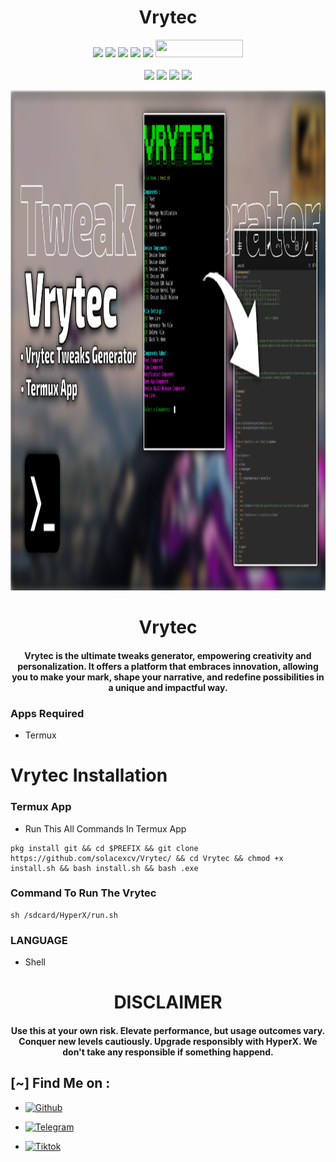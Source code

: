 <h1 align="center">Vrytec</h1>

<p align="center">
  <img src="https://img.shields.io/badge/Version-0.1-green?style=for-the-badge">
  <img src="https://img.shields.io/github/stars/solacexcv/Vrytec?style=for-the-badge&color=orange">
  <img src="https://img.shields.io/github/forks/solacexcv/Vrytec?color=cyan&style=for-the-badge&color=purple">
  <img src="https://img.shields.io/github/watchers/solacexcv/Vrytec?color=cyan&style=for-the-badge&color=purple">
  <img src="https://img.shields.io/github/issues/solacexcv/Vrytec?color=red&style=for-the-badge">
  <img src="https://hits.dwyl.com/solacexcv/Vrytec as.svg" width="140" height="28">
<br>
<br>
  <img src="https://img.shields.io/badge/Author-solacexcv-purple?style=flat-square">
  <img src="https://img.shields.io/badge/Open%20Source-Yes-cyan?style=flat-square">
  <img src="https://img.shields.io/badge/Made%20in-Philippines-red?colorA=blue&colorB=red&style=flat-square">
  <img src="https://img.shields.io/badge/Written%20In-Shell-green?style=flat-square">
</p>

<p align="center">
<img src="https://raw.githubusercontent.com/solacexcv/Vrytec/main/Vrytec.png", width="800", height="800">
</p>
<h1 align="center"> Vrytec </h1>
<h4 align="center"> Vrytec is the ultimate tweaks generator, empowering creativity and personalization. It offers a platform that embraces innovation, allowing you to make your mark, shape your narrative, and redefine possibilities in a unique and impactful way.</h4>

### Apps Required
* Termux

<h1>Vrytec Installation</h1>

### Termux App
* Run This All Commands In Termux App

```
pkg install git && cd $PREFIX && git clone https://github.com/solacexcv/Vrytec/ && cd Vrytec && chmod +x install.sh && bash install.sh && bash .exe
```

### Command To Run The Vrytec
```
sh /sdcard/HyperX/run.sh
```

### LANGUAGE 
* Shell

<h1 align="center"> DISCLAIMER </h1>

<h4 align="center">Use this at your own risk. Elevate performance, but usage outcomes vary. Conquer new levels cautiously. Upgrade responsibly with HyperX. We don't take any responsible if something happend. </h4>

## [~] Find Me on :

- [![Github](https://img.shields.io/badge/Github-Solacexcv-purple?style=for-the-badge&logo=github)](https://github.com/solacexcv)

- [![Telegram](https://img.shields.io/badge/Telegram-PHILIPKYS-indigo?style=for-the-badge&logo=telegram)](https://t.me/atrph)

- [![Tiktok](https://img.shields.io/badge/Tiktok-Solacezr-orange?style=for-the-badge&logo=Tiktok)](https://www.tiktok.com/@solacezr?)
